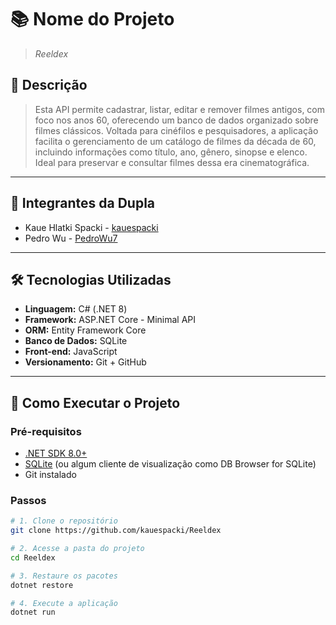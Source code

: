 # 📚 Nome do Projeto

> *Reeldex*

## 🧾 Descrição

> Esta API permite cadastrar, listar, editar e remover filmes antigos, com foco nos anos 60, oferecendo um banco de dados organizado sobre filmes clássicos.
> Voltada para cinéfilos e pesquisadores, a aplicação facilita o gerenciamento de um catálogo de filmes da década de 60, incluindo informações como título, ano, gênero, sinopse e elenco. Ideal para preservar e consultar filmes dessa era cinematográfica.

---

## 👥 Integrantes da Dupla

- Kaue Hlatki Spacki - [kauespacki](https://github.com/kauespacki)
- Pedro Wu - [PedroWu7](https://github.com/PedroWu7)

---

## 🛠️ Tecnologias Utilizadas

- **Linguagem:** C# (.NET 8)
- **Framework:** ASP.NET Core - Minimal API
- **ORM:** Entity Framework Core
- **Banco de Dados:** SQLite
- **Front-end:** JavaScript
- **Versionamento:** Git + GitHub

---

## 🚀 Como Executar o Projeto

### Pré-requisitos

- [.NET SDK 8.0+](https://dotnet.microsoft.com/en-us/download)
- [SQLite](https://www.sqlite.org/download.html) (ou algum cliente de visualização como DB Browser for SQLite)
- Git instalado

### Passos

```bash
# 1. Clone o repositório
git clone https://github.com/kauespacki/Reeldex

# 2. Acesse a pasta do projeto
cd Reeldex

# 3. Restaure os pacotes
dotnet restore

# 4. Execute a aplicação
dotnet run
